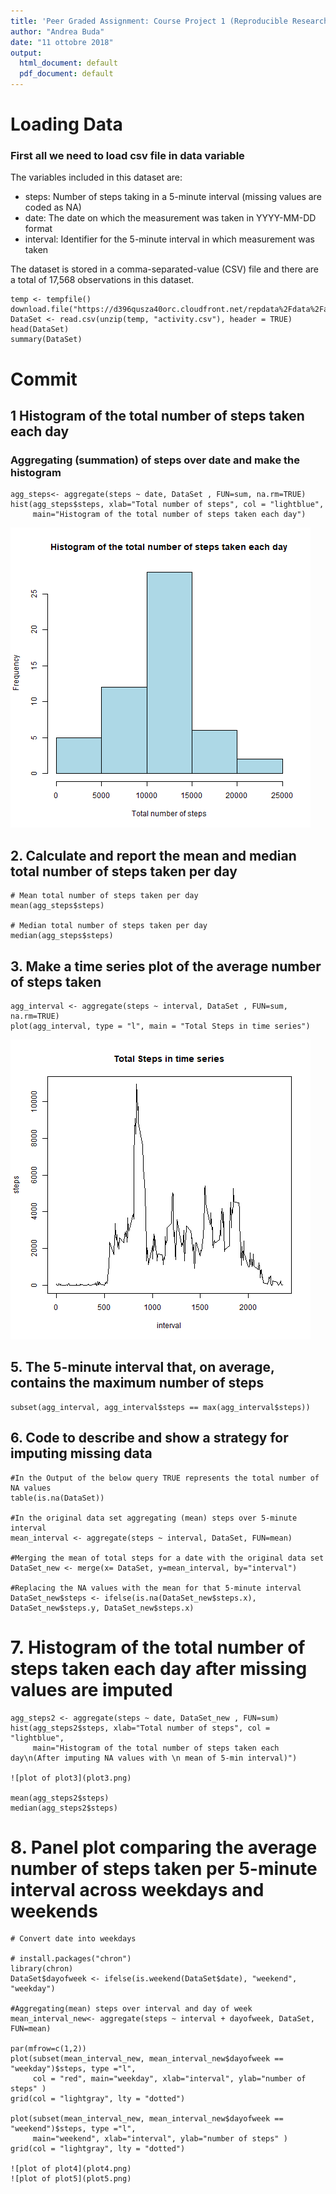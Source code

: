 ```yaml
---
title: 'Peer Graded Assignment: Course Project 1 (Reproducible Research)'
author: "Andrea Buda"
date: "11 ottobre 2018"
output:
  html_document: default
  pdf_document: default
---
```


# Loading Data
### First all we need to load csv file in data variable
The variables included in this dataset are:

- steps: Number of steps taking in a 5-minute interval (missing values are coded as NA)
- date: The date on which the measurement was taken in YYYY-MM-DD format
- interval: Identifier for the 5-minute interval in which measurement was taken

The dataset is stored in a comma-separated-value (CSV) file and there are a total of 17,568 observations in this dataset.

``` {r}
temp <- tempfile()
download.file("https://d396qusza40orc.cloudfront.net/repdata%2Fdata%2Factivity.zip",temp)
DataSet <- read.csv(unzip(temp, "activity.csv"), header = TRUE) 
head(DataSet)
summary(DataSet)
```

# Commit

## 1 Histogram of the total number of steps taken each day
### Aggregating (summation) of steps over date and make the histogram
``` {r}
agg_steps<- aggregate(steps ~ date, DataSet , FUN=sum, na.rm=TRUE)
hist(agg_steps$steps, xlab="Total number of steps", col = "lightblue",
     main="Histogram of the total number of steps taken each day")
```
![plot of plot1](plot1.png)

## 2. Calculate and report the mean and median total number of steps taken per day

``` {r}
# Mean total number of steps taken per day
mean(agg_steps$steps)

# Median total number of steps taken per day
median(agg_steps$steps)
```

## 3. Make a time series plot of the average number of steps taken
``` {r}
agg_interval <- aggregate(steps ~ interval, DataSet , FUN=sum, na.rm=TRUE)
plot(agg_interval, type = "l", main = "Total Steps in time series")
```
![plot of plot2](plot2.png)

## 5. The 5-minute interval that, on average, contains the maximum number of steps
``` {r}
subset(agg_interval, agg_interval$steps == max(agg_interval$steps))
```

## 6. Code to describe and show a strategy for imputing missing data
``` {r}
#In the Output of the below query TRUE represents the total number of NA values
table(is.na(DataSet))

#In the original data set aggregating (mean) steps over 5-minute interval
mean_interval <- aggregate(steps ~ interval, DataSet, FUN=mean)

#Merging the mean of total steps for a date with the original data set
DataSet_new <- merge(x= DataSet, y=mean_interval, by="interval")

#Replacing the NA values with the mean for that 5-minute interval
DataSet_new$steps <- ifelse(is.na(DataSet_new$steps.x), DataSet_new$steps.y, DataSet_new$steps.x)
```
# 7. Histogram of the total number of steps taken each day after missing values are imputed
``` {r}
agg_steps2 <- aggregate(steps ~ date, DataSet_new , FUN=sum)
hist(agg_steps2$steps, xlab="Total number of steps", col = "lightblue",
     main="Histogram of the total number of steps taken each day\n(After imputing NA values with \n mean of 5-min interval)")

![plot of plot3](plot3.png)

mean(agg_steps2$steps)
median(agg_steps2$steps)
```
# 8. Panel plot comparing the average number of steps taken per 5-minute interval across weekdays and weekends
``` {r}
# Convert date into weekdays

# install.packages("chron")
library(chron)
DataSet$dayofweek <- ifelse(is.weekend(DataSet$date), "weekend", "weekday")

#Aggregating(mean) steps over interval and day of week
mean_interval_new<- aggregate(steps ~ interval + dayofweek, DataSet, FUN=mean)

par(mfrow=c(1,2)) 
plot(subset(mean_interval_new, mean_interval_new$dayofweek == "weekday")$steps, type ="l", 
     col = "red", main="weekday", xlab="interval", ylab="number of steps" )
grid(col = "lightgray", lty = "dotted")

plot(subset(mean_interval_new, mean_interval_new$dayofweek == "weekend")$steps, type ="l", 
     main="weekend", xlab="interval", ylab="number of steps" )
grid(col = "lightgray", lty = "dotted")

![plot of plot4](plot4.png)
![plot of plot5](plot5.png)
```
